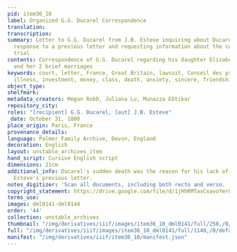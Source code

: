 ```yaml
---
pid: item36_10
label: Organized G.G. Ducarel Correspondence
translation:
transcription:
summary: Letter to G.G. Ducarel from J.B. Esteve inquiring about Ducarel's lack of
  response to a previous letter and requesting information about the costs of a court
  trial
contents: Correspondence of G.G. Ducarel regarding his daughter Elizabeth, Betsy,
  and her 2 brief marriages
keywords: court, letter, France, Great Britain, lawsuit, Conseil des prises, dropsy,
  illness, investment, money, class, death, anxiety, sincere, friendship, business
object_type:
shelfmark:
metadata_creators: Megan Robb, Juliana Lu, Munazza Ebtikar
repository_city:
roles: "[recipient] G.G. Ducarel, [aut] J.B. Esteve"
_date: October 31, 1800
place_origin: Paris, France
provenance_details:
language: Palmer Family Archive, Devon, England
decoration: English
layout: unstable_archives_item
hand_script: Cursive English script
dimensions: 21cm
additional_info: Ducarel's sudden death was the reason for his lack of response to
  Esteve's previous letter.
notes_digitizer: 'Scan all documents, including both recto and verso. '
copyright_statement: https://drive.google.com/file/d/1jHhRMTasCxavoYer89Wn8_Xn65nL0sW0/view?usp=sharing
terms_use:
images: dml0141-dml0144
order: '44'
collection: unstable_archives
thumbnail: "/img/derivatives/iiif/images/item36_10_dml0141/full/250,/0/default.jpg"
full: "/img/derivatives/iiif/images/item36_10_dml0141/full/1140,/0/default.jpg"
manifest: "/img/derivatives/iiif/item36_10/manifest.json"
---
```

